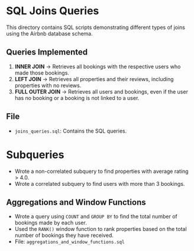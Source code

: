 # SQL Joins Queries

This directory contains SQL scripts demonstrating different types of joins using the Airbnb database schema.

## Queries Implemented
1. **INNER JOIN** → Retrieves all bookings with the respective users who made those bookings.  
2. **LEFT JOIN** → Retrieves all properties and their reviews, including properties with no reviews.  
3. **FULL OUTER JOIN** → Retrieves all users and bookings, even if the user has no booking or a booking is not linked to a user.

## File
- `joins_queries.sql`: Contains the SQL queries.


# Subqueries

- Wrote a non-correlated subquery to find properties with average rating > 4.0.
- Wrote a correlated subquery to find users with more than 3 bookings.


## Aggregations and Window Functions

- Wrote a query using `COUNT` and `GROUP BY` to find the total number of bookings made by each user.
- Used the `RANK()` window function to rank properties based on the total number of bookings they have received.
- File: `aggregations_and_window_functions.sql`